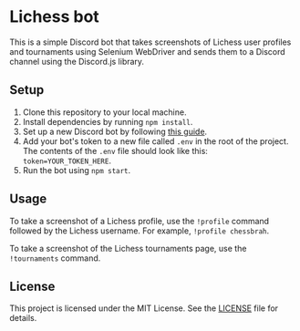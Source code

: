 # Lichess bot

This is a simple Discord bot that takes screenshots of Lichess user profiles and tournaments using Selenium WebDriver and sends them to a Discord channel using the Discord.js library.

## Setup

1. Clone this repository to your local machine.
2. Install dependencies by running `npm install`.
3. Set up a new Discord bot by following [this guide](https://discordjs.guide/preparations/setting-up-a-bot-application.html#creating-your-bot).
4. Add your bot's token to a new file called `.env` in the root of the project. The contents of the `.env` file should look like this: `token=YOUR_TOKEN_HERE`.
5. Run the bot using `npm start`.

## Usage

To take a screenshot of a Lichess profile, use the `!profile` command followed by the Lichess username. For example, `!profile chessbrah`.

To take a screenshot of the Lichess tournaments page, use the `!tournaments` command.

## License

This project is licensed under the MIT License. See the [LICENSE](LICENSE) file for details.
